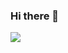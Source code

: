### Hi there 👋

<a href=&quothttps://github.com/mahdi-rezainiya>
<img align=&quotcenter&quot src=&quothttps://github-readme-stats.vercel.app/api?username=mahdi_rezainiya_icons=true&count_private=true&include_all_commits=true&quot /></a>
<!--
**mahdi-rezainiya/mahdi-rezainiya** is a ✨ _special_ ✨ repository because its `README.md` (this file) appears on your GitHub profile.

Here are some ideas to get you started:

- 🔭 I’m currently working on ...
- 🌱 I’m currently learning ...
- 👯 I’m looking to collaborate on ...
- 🤔 I’m looking for help with ...
- 💬 Ask me about ...
- 📫 How to reach me: ...
- 😄 Pronouns: ...
- ⚡ Fun fact: ...
-->
